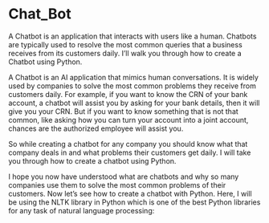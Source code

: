# Chat_Bot
A Chatbot is an application that interacts with users like a human. Chatbots are typically used to resolve the most common queries that a business receives from its customers daily. I’ll walk you through how to create a Chatbot using Python.

A Chatbot is an AI application that mimics human conversations. It is widely used by companies to solve the most common problems they receive from customers daily. For example, if you want to know the CRN of your bank account, a chatbot will assist you by asking for your bank details, then it will give you your CRN. But if you want to know something that is not that common, like asking how you can turn your account into a joint account, chances are the authorized employee will assist you.

So while creating a chatbot for any company you should know what that company deals in and what problems their customers get daily. I will take you through how to create a chatbot using Python.

I hope you now have understood what are chatbots and why so many companies use them to solve the most common problems of their customers. Now let’s see how to create a chatbot with Python. Here, I will be using the NLTK library in Python which is one of the best Python libraries for any task of natural language processing:
